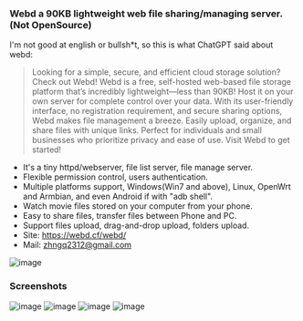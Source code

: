 ### Webd a 90KB lightweight web file sharing/managing server. (Not OpenSource)

I'm not good at english or bullsh*t, so this is what ChatGPT said about webd:
> Looking for a simple, secure, and efficient cloud storage solution? Check out Webd! Webd is a free, self-hosted web-based file storage platform that’s incredibly lightweight—less than 90KB! Host it on your own server for complete control over your data. With its user-friendly interface, no registration requirement, and secure sharing options, Webd makes file management a breeze. Easily upload, organize, and share files with unique links. Perfect for individuals and small businesses who prioritize privacy and ease of use. Visit Webd to get started!

- It's a tiny httpd/webserver, file list server, file manage server.
- Flexible permission control, users authentication.
- Multiple platforms support, Windows(Win7 and above), Linux, OpenWrt and Armbian, and even Android if with "adb shell".
- Watch movie files stored on your computer from your phone.
- Easy to share files, transfer files between Phone and PC.
- Support files upload, drag-and-drop upload, folders upload.
- Site: https://webd.cf/webd/
- Mail: zhngq2312@gmail.com

![image](https://github.com/webd90kb/webd/blob/gh-pages/webd/webd_images/webd.icon.png)
### Screenshots
![image](https://github.com/webd90kb/webd/blob/gh-pages/webd/webd_images/image_10_upload.png)
![image](https://github.com/webd90kb/webd/blob/gh-pages/webd/webd_images/image_03_list.png)
![image](https://github.com/webd90kb/webd/blob/gh-pages/webd/webd_images/image_07_chosen.png)
![image](https://github.com/webd90kb/webd/blob/gh-pages/webd/webd_images/image_08_cut_1.png)
